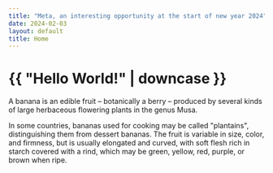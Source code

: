 ```yaml
---
title: "Meta, an interesting opportunity at the start of new year 2024"
date: 2024-02-03
layout: default
title: Home
---
```


<h1>{{ "Hello World!" | downcase }}</h1>

A banana is an edible fruit – botanically a berry – produced by several
kinds of large herbaceous flowering plants in the genus Musa.

In some countries, bananas used for cooking may be called "plantains",
distinguishing them from dessert bananas. The fruit is variable in size,
color, and firmness, but is usually elongated and curved, with soft
flesh rich in starch covered with a rind, which may be green, yellow,
red, purple, or brown when ripe.